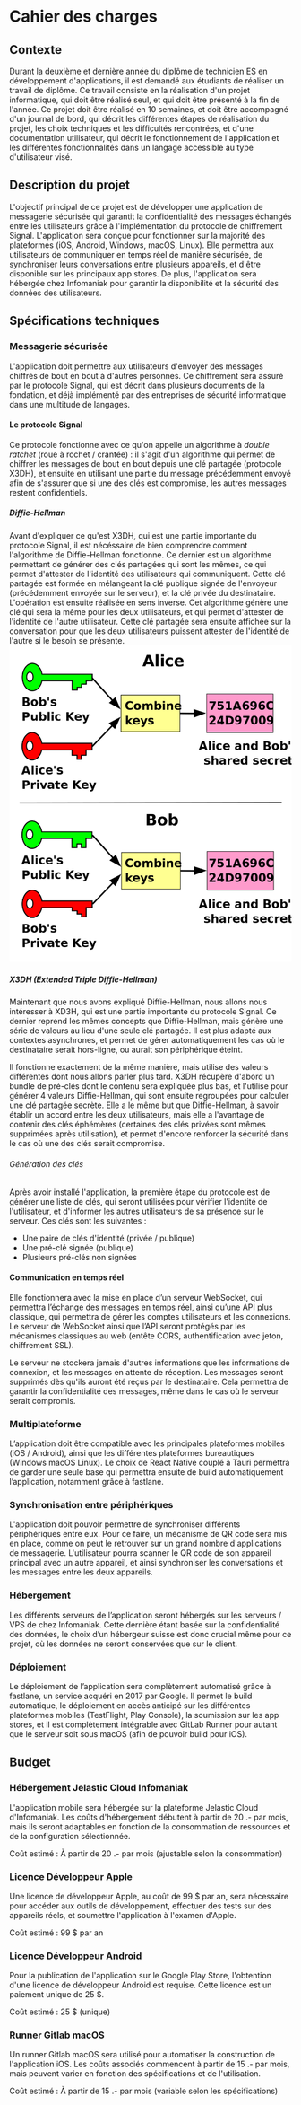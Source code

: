 # Cahier des charges

## Contexte

Durant la deuxième et dernière année du diplôme de technicien ES en développement d'applications, il est demandé aux étudiants de réaliser un travail de diplôme. Ce travail consiste en la réalisation d'un projet informatique, qui doit être réalisé seul, et qui doit être présenté à la fin de l'année. Ce projet doit être réalisé en 10 semaines, et doit être accompagné d'un journal de bord, qui décrit les différentes étapes de réalisation du projet, les choix techniques et les difficultés rencontrées, et d'une documentation utilisateur, qui décrit le fonctionnement de l'application et les différentes fonctionnalités dans un langage accessible au type d'utilisateur visé.

## Description du projet

L'objectif principal de ce projet est de développer une application de messagerie sécurisée qui garantit la confidentialité des messages échangés entre les utilisateurs grâce à l'implémentation du protocole de chiffrement Signal. L'application sera conçue pour fonctionner sur la majorité des plateformes (iOS, Android, Windows, macOS, Linux). Elle permettra aux utilisateurs de communiquer en temps réel de manière sécurisée, de synchroniser leurs conversations entre plusieurs appareils, et d'être disponible sur les principaux app stores. De plus, l'application sera hébergée chez Infomaniak pour garantir la disponibilité et la sécurité des données des utilisateurs.

## Spécifications techniques

### Messagerie sécurisée

L'application doit permettre aux utilisateurs d'envoyer des messages chiffrés de bout en bout à d'autres personnes. Ce chiffrement sera assuré par le protocole Signal, qui est décrit dans plusieurs documents de la fondation, et déjà implémenté par des entreprises de sécurité informatique dans une multitude de langages.

#### Le protocole Signal

Ce protocole fonctionne avec ce qu'on appelle un algorithme à *double ratchet* (roue à rochet / crantée) : il s'agit d'un algorithme  qui permet de chiffrer les messages de bout en bout depuis une clé partagée (protocole X3DH), et ensuite en utilisant une partie du message précédemment envoyé afin de s'assurer que si une des clés est compromise, les autres messages restent confidentiels.

##### Diffie-Hellman

Avant d'expliquer ce qu'est X3DH, qui est une partie importante du protocole Signal, il est nécéssaire de bien comprendre comment l'algorithme de Diffie-Hellman fonctionne.
Ce dernier est un algorithme permettant de générer des clés partagées qui sont les mêmes, ce qui permet d'attester de l'identité des utilisateurs qui communiquent. Cette clé partagée est formée en mélangeant la clé publique signée de l'envoyeur (précédemment envoyée sur le serveur), et la clé privée du destinataire. L'opération est ensuite réalisée en sens inverse. Cet algorithme génère une clé qui sera la même pour les deux utilisateurs, et qui permet d'attester de l'identité de l'autre utilisateur. Cette clé partagée sera ensuite affichée sur la conversation pour que les deux utilisateurs puissent attester de l'identité de l'autre si le besoin se présente.
![Diffie Hellman](./img/diffie-hellman.png)

##### X3DH (Extended Triple Diffie-Hellman)

Maintenant que nous avons expliqué Diffie-Hellman, nous allons nous intéresser à XD3H, qui est une partie importante du protocole Signal. Ce dernier reprend les mêmes concepts que Diffie-Hellman, mais génère une série de valeurs au lieu d'une seule clé partagée. Il est plus adapté aux contextes asynchrones, et permet de gérer automatiquement les cas où le destinataire serait hors-ligne, ou aurait son périphérique éteint.

Il fonctionne exactement de la même manière, mais utilise des valeurs différentes dont nous allons parler plus tard. X3DH récupère d'abord un bundle de pré-clés dont le contenu sera expliquée plus bas, et l'utilise pour générer 4 valeurs Diffie-Hellman, qui sont ensuite regroupées pour calculer une clé partagée secrète. Elle a le même but que Diffie-Hellman, à savoir établir un accord entre les deux utilisateurs, mais elle a l'avantage de contenir des clés éphémères (certaines des clés privées sont mêmes supprimées après utilisation), et permet d'encore renforcer la sécurité dans le cas où une des clés serait compromise.

###### Génération des clés

Après avoir installé l'application, la première étape du protocole est de générer une liste de clés, qui seront utilisées pour vérifier l'identité de l'utilisateur, et d'informer les autres utilisateurs de sa présence sur le serveur. Ces clés sont les suivantes :

- Une paire de clés d'identité (privée / publique)
- Une pré-clé signée (publique)
- Plusieurs pré-clés non signées

#### Communication en temps réel

Elle fonctionnera avec la mise en place d’un serveur WebSocket, qui permettra l’échange des messages en temps réel, ainsi qu’une API plus classique, qui permettra de gérer les comptes utilisateurs et les connexions.
Le serveur de WebSocket ainsi que l’API seront protégés par les mécanismes classiques au web (entête CORS, authentification avec jeton, chiffrement SSL).

Le serveur ne stockera jamais d'autres informations que les informations de connexion, et les messages en attente de réception. Les messages seront supprimés dès qu'ils auront été reçus par le destinataire. Cela permettra de garantir la confidentialité des messages, même dans le cas où le serveur serait compromis.

### Multiplateforme

L’application doit être compatible avec les principales plateformes mobiles (iOS / Android), ainsi que les différentes plateformes bureautiques (Windows macOS Linux). Le choix de React Native couplé à Tauri permettra de garder une seule base qui permettra ensuite de build automatiquement l’application, notamment grâce à fastlane.

### Synchronisation entre périphériques

L'application doit pouvoir permettre de synchroniser différents périphériques entre eux. Pour ce faire, un mécanisme de QR code sera mis en place, comme on peut le retrouver sur un grand nombre d'applications de messagerie. L'utilisateur pourra scanner le QR code de son appareil principal avec un autre appareil, et ainsi synchroniser les conversations et les messages entre les deux appareils.

### Hébergement

Les différents serveurs de l’application seront hébergés sur les serveurs / VPS de chez Infomaniak. Cette dernière étant basée sur la confidentialité des données, le choix d’un hébergeur suisse est donc crucial même pour ce projet, où les données ne seront conservées que sur le client.

### Déploiement

Le déploiement de l’application sera complètement automatisé grâce à fastlane, un service acquéri en 2017 par Google. Il permet le build automatique, le déploiement en accès anticipé sur les différentes plateformes mobiles (TestFlight, Play Console), la soumission sur les app stores, et il est complètement intégrable avec GitLab Runner pour autant que le serveur soit sous macOS (afin de pouvoir build pour iOS).

## Budget

### Hébergement Jelastic Cloud Infomaniak

L'application mobile sera hébergée sur la plateforme Jelastic Cloud d'Infomaniak. Les coûts d'hébergement débutent à partir de 20 .- par mois, mais ils seront adaptables en fonction de la consommation de ressources et de la configuration sélectionnée.

Coût estimé : À partir de 20 .- par mois (ajustable selon la consommation)

### Licence Développeur Apple

Une licence de développeur Apple, au coût de 99 $ par an, sera nécessaire pour accéder aux outils de développement, effectuer des tests sur des appareils réels, et soumettre l'application à l'examen d'Apple.

Coût estimé : 99 $ par an

### Licence Développeur Android

Pour la publication de l'application sur le Google Play Store, l'obtention d'une licence de développeur Android est requise. Cette licence est un paiement unique de 25 $.

Coût estimé : 25 $ (unique)

### Runner Gitlab macOS

Un runner Gitlab macOS sera utilisé pour automatiser la construction de l'application iOS. Les coûts associés commencent à partir de 15 .- par mois, mais peuvent varier en fonction des spécifications et de l'utilisation.

Coût estimé : À partir de 15 .- par mois (variable selon les spécifications)
